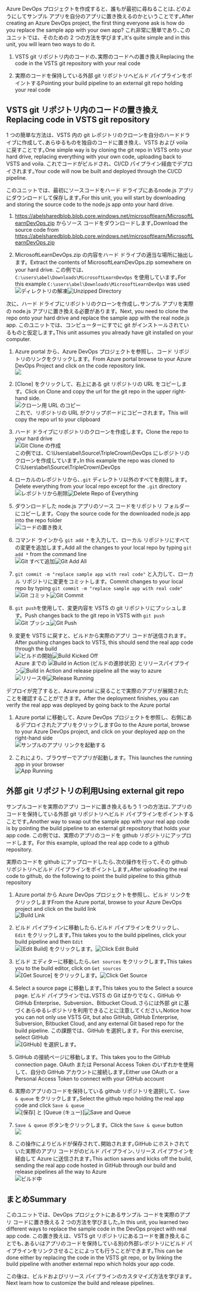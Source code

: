 <span data-ttu-id="dd73e-101">Azure DevOps プロジェクトを作成すると、誰もが最初に尋ねることは､どのようにしてサンプル アプリを自分のアプリに置き換えるのかということです｡</span><span class="sxs-lookup"><span data-stu-id="dd73e-101">After creating an Azure DevOps project, the first thing everyone ask is how do you replace the sample app with your own app?</span></span> <span data-ttu-id="dd73e-102">これ非常に簡単であり､このユニットでは、そのための 2 つの方法を学びます｡</span><span class="sxs-lookup"><span data-stu-id="dd73e-102">It's quite simple and in this unit, you will learn two ways to do it.</span></span>

1. <span data-ttu-id="dd73e-103">VSTS git リポジトリ内のコードの､実際のコードへの置き換え</span><span class="sxs-lookup"><span data-stu-id="dd73e-103">Replacing the code in the VSTS git repository with your real code</span></span>

2. <span data-ttu-id="dd73e-104">実際のコードを保持している外部 git リポジトリへビルド パイプラインをポイントする</span><span class="sxs-lookup"><span data-stu-id="dd73e-104">Pointing your build pipeline to an external git repo holding your real code</span></span>

## <a name="replacing-code-in-vsts-git-repository"></a><span data-ttu-id="dd73e-105">VSTS git リポジトリ内のコードの置き換え</span><span class="sxs-lookup"><span data-stu-id="dd73e-105">Replacing code in VSTS git repository</span></span>

<span data-ttu-id="dd73e-106">1 つの簡単な方法は、VSTS 内の git レポジトリのクローンを自分のハードドライブに作成して､あらゆるものを独自のコードに置き換え、VSTS および voila に戻すことです｡</span><span class="sxs-lookup"><span data-stu-id="dd73e-106">One simple way is by cloning the git repo in VSTS onto your hard drive, replacing everything with your own code, uploading back to VSTS and voila.</span></span> <span data-ttu-id="dd73e-107">これでコードがビルドされ、CI/CD パイプライン経由でデプロイされます｡</span><span class="sxs-lookup"><span data-stu-id="dd73e-107">Your code will now be built and deployed through the CI/CD pipeline.</span></span>

<span data-ttu-id="dd73e-108">このユニットでは、最初にソースコードをハード ドライブにあるnode.js アプリにダウンロードして保存します｡</span><span class="sxs-lookup"><span data-stu-id="dd73e-108">For this unit, you will start by downloading and storing the source code to the node.js app onto your hard drive.</span></span>

1. <span data-ttu-id="dd73e-109"><https://abelsharedblob.blob.core.windows.net/microsoftlearn/MicrosoftLearnDevOps.zip> からソース コードをダウンロードします｡</span><span class="sxs-lookup"><span data-stu-id="dd73e-109">Download the source code from <https://abelsharedblob.blob.core.windows.net/microsoftlearn/MicrosoftLearnDevOps.zip></span></span>

2. <span data-ttu-id="dd73e-110">MicrosoftLearnDevOps.zip の内容をハード ドライブの適当な場所に抽出します。</span><span class="sxs-lookup"><span data-stu-id="dd73e-110">Extract the contents of MicrosoftLearnDevOps.zip somewhere on your hard drive.</span></span> <span data-ttu-id="dd73e-111">この例では､`C:\users\abel\Downloads\MicrosoftLearnDevOps` を使用しています｡</span><span class="sxs-lookup"><span data-stu-id="dd73e-111">For this example `C:\users\abel\Downloads\MicrosoftLearnDevOps` was used</span></span>  
<span data-ttu-id="dd73e-112">![ディレクトリの解凍](/media-draft/2-unzippedfolder.png)</span><span class="sxs-lookup"><span data-stu-id="dd73e-112">![Unzipped Directory](/media-draft/2-unzippedfolder.png)</span></span>

<span data-ttu-id="dd73e-113">次に、ハード ドライブにリポジトリのクローンを作成し､サンプル アプリを実際の node.js アプリに置き換える必要があります。</span><span class="sxs-lookup"><span data-stu-id="dd73e-113">Next, you need to clone the repo onto your hard drive and replace the sample app with the real node.js app.</span></span> <span data-ttu-id="dd73e-114">このユニットでは、コンピューターにすでに git がインストールされているものと仮定します｡</span><span class="sxs-lookup"><span data-stu-id="dd73e-114">This unit assumes you already have git installed on your computer.</span></span>

1. <span data-ttu-id="dd73e-115">Azure portal から、Azure DevOps プロジェクトを参照し、コード リポジトリのリンクをクリックします。</span><span class="sxs-lookup"><span data-stu-id="dd73e-115">From Azure portal browse to your Azure DevOps Project and click on the code repository link.</span></span>  
![](/media-draft/2-browsetorepolink.png)

2. <span data-ttu-id="dd73e-116">[Clone] をクリックして、右上にある git リポジトリの URL をコピーします。</span><span class="sxs-lookup"><span data-stu-id="dd73e-116">Click on Clone and copy the url for the git repo in the upper right-hand side.</span></span>  
![クローン用 URL のコピー](/media-draft/2-copycloneurl.png)  
<span data-ttu-id="dd73e-118">これで、リポジトリの URL がクリップボードにコピーされます。</span><span class="sxs-lookup"><span data-stu-id="dd73e-118">This will copy the repo url to your clipboard</span></span>

3. <span data-ttu-id="dd73e-119">ハード ドライブにリポジトリのクローンを作成します。</span><span class="sxs-lookup"><span data-stu-id="dd73e-119">Clone the repo to your hard drive</span></span>  
![Git Clone の作成](/media-draft/2-gitclone.png)  
<span data-ttu-id="dd73e-121">この例では、C:\Users\abel\Source\TripleCrown\DevOps にレポジトリのクローンを作成しています｡</span><span class="sxs-lookup"><span data-stu-id="dd73e-121">In this example the repo was cloned to C:\Users\abel\Source\TripleCrown\DevOps</span></span>

4. <span data-ttu-id="dd73e-122">ローカルのレポジトリから､`.git` ディレクトリ以外のすべてを削除します｡</span><span class="sxs-lookup"><span data-stu-id="dd73e-122">Delete everything from your local repo except for the `.git` directory</span></span>  
<span data-ttu-id="dd73e-123">![レポジトリから削除](/media-draft/2-deleterepoofeverything.png)</span><span class="sxs-lookup"><span data-stu-id="dd73e-123">![Delete Repo of Everything](/media-draft/2-deleterepoofeverything.png)</span></span>

5. <span data-ttu-id="dd73e-124">ダウンロードした node.js アプリのソース コードをリポジトリ フォルダーにコピーします。</span><span class="sxs-lookup"><span data-stu-id="dd73e-124">Copy the source code for the downloaded node.js app into the repo folder</span></span>  
![コードの置き換え](/media-draft/2-replacedeverything.png)

6. <span data-ttu-id="dd73e-126">コマンド ラインから `git add *` を入力して、ローカル リポジトリにすべての変更を追加します｡</span><span class="sxs-lookup"><span data-stu-id="dd73e-126">Add all the changes to your local repo by typing `git add *` from the command line</span></span>  
<span data-ttu-id="dd73e-127">![Git すべて追加](/media-draft/2-gitaddall.png)</span><span class="sxs-lookup"><span data-stu-id="dd73e-127">![Git Add All](/media-draft/2-gitaddall.png)</span></span>

7. <span data-ttu-id="dd73e-128">`git commit -m "replace sample app with real code"` と入力して、ローカル リポジトリに変更をコミットします。</span><span class="sxs-lookup"><span data-stu-id="dd73e-128">Commit changes to your local repo by typing `git commit -m "replace sample app with real code"`</span></span>  
<span data-ttu-id="dd73e-129">![Git コミット](/media-draft/2-gitcommit.png)</span><span class="sxs-lookup"><span data-stu-id="dd73e-129">![Git Commit](/media-draft/2-gitcommit.png)</span></span>

8. <span data-ttu-id="dd73e-130">`git push`を使用して、変更内容を VSTS の git リポジトリにプッシュします。</span><span class="sxs-lookup"><span data-stu-id="dd73e-130">Push changes back to the git repo in VSTS with `git push`</span></span>  
<span data-ttu-id="dd73e-131">![Git プッシュ](/media-draft/2-gitpush.png)</span><span class="sxs-lookup"><span data-stu-id="dd73e-131">![Git Push](/media-draft/2-gitpush.png)</span></span>

9. <span data-ttu-id="dd73e-132">変更を VSTS に戻すと、ビルドから実際のアプリ コードが送信されます｡</span><span class="sxs-lookup"><span data-stu-id="dd73e-132">After pushing changes back to VSTS, this should send the real app code through the build</span></span>  
<span data-ttu-id="dd73e-133">![ビルドの開始](/media-draft/2-buildkickedoff.png)</span><span class="sxs-lookup"><span data-stu-id="dd73e-133">![Build Kicked Off](/media-draft/2-buildkickedoff.png)</span></span>  
<span data-ttu-id="dd73e-134">Azure までの ![Build in Action (ビルドの進捗状況)](/media-draft/2-buildinaction.png) とリリースパイプライン</span><span class="sxs-lookup"><span data-stu-id="dd73e-134">![Build in Action](/media-draft/2-buildinaction.png) and release pipeline all the way to azure</span></span>  
 <span data-ttu-id="dd73e-135">![リリース中](/media-draft/2-releaserunning.png)</span><span class="sxs-lookup"><span data-stu-id="dd73e-135">![Release Running](/media-draft/2-releaserunning.png)</span></span>

 <span data-ttu-id="dd73e-136">デプロイが完了すると、Azure portal に戻ることで実際のアプリが展開されたことを確認することができます。</span><span class="sxs-lookup"><span data-stu-id="dd73e-136">After the deployment finishes, you can verify the real app was deployed by going back to the Azure portal</span></span>

 1. <span data-ttu-id="dd73e-137">Azure portal に移動して､ Azure DevOps プロジェクトを参照し、右側にあるデプロイされたアプリをクリックします</span><span class="sxs-lookup"><span data-stu-id="dd73e-137">Go to the Azure portal, browse to your Azure DevOps project, and click on your deployed app on the right-hand side</span></span>  
 ![サンプルのアプリ リンクを起動する](/media-draft/2-launchapp.png)

 2. <span data-ttu-id="dd73e-139">これにより、ブラウザーでアプリが起動します。</span><span class="sxs-lookup"><span data-stu-id="dd73e-139">This launches the running app in your browser</span></span>  
 ![App Running](/media-draft/2-apprunning.png)

## <a name="using-external-git-repo"></a><span data-ttu-id="dd73e-141">外部 git リポジトリの利用</span><span class="sxs-lookup"><span data-stu-id="dd73e-141">Using external git repo</span></span>

<span data-ttu-id="dd73e-142">サンプルコードを実際のアプリ コードに置き換えるもう 1 つの方法は､アプリのコードを保持している外部 git リポジトリへビルド パイプラインをポイントすることです｡</span><span class="sxs-lookup"><span data-stu-id="dd73e-142">Another way to swap out the sample app with your real app code is by pointing the build pipeline to an external git repository that holds your app code.</span></span> <span data-ttu-id="dd73e-143">この例では、実際のアプリのコードを github リポジトリにアップロードします。</span><span class="sxs-lookup"><span data-stu-id="dd73e-143">For this example, upload the real app code to a github repository.</span></span>

<span data-ttu-id="dd73e-144">実際のコードを github にアップロードしたら､次の操作を行って､その github リポジトリへビルド パイプラインをポイントします｡</span><span class="sxs-lookup"><span data-stu-id="dd73e-144">After uploading the real code to github, do the following to point the build pipeline to this github repository</span></span>

1. <span data-ttu-id="dd73e-145">Azure portal から Azure DevOps プロジェクトを参照し、ビルド リンクをクリックします</span><span class="sxs-lookup"><span data-stu-id="dd73e-145">From the Azure portal, browse to your Azure DevOps project and click on the build link</span></span>  
![Build Link](/media-draft/2-buildlink.png)

2. <span data-ttu-id="dd73e-147">ビルド パイプラインに移動したら､ビルド パイプラインをクリックし、 `Edit` をクリックします｡</span><span class="sxs-lookup"><span data-stu-id="dd73e-147">This takes you to the build pipelines, click your build pipeline and then `Edit`</span></span>  
<span data-ttu-id="dd73e-148">![[Edit Build] をクリックします。](/media-draft/2-clickeditbuildlink.png)</span><span class="sxs-lookup"><span data-stu-id="dd73e-148">![Click Edit Build](/media-draft/2-clickeditbuildlink.png)</span></span>

3. <span data-ttu-id="dd73e-149">ビルド エディターに移動したら､`Get sources` をクリックします｡</span><span class="sxs-lookup"><span data-stu-id="dd73e-149">This takes you to the build editor, click on `Get sources`</span></span>  
<span data-ttu-id="dd73e-150">![[Get Source] をクリックします。](/media-draft/2-clickgetsource.png)</span><span class="sxs-lookup"><span data-stu-id="dd73e-150">![Click Get Source](/media-draft/2-clickgetsource.png)</span></span>

4. <span data-ttu-id="dd73e-151">Select a source page に移動します｡</span><span class="sxs-lookup"><span data-stu-id="dd73e-151">This takes you to the Select a source page.</span></span> <span data-ttu-id="dd73e-152">ビルド パイプラインでは､VSTS の Git ばかりでなく､ GitHub や GitHub Enterprise、Subversion、Bitbucket Cloud､さらには外部 git に基づくあらゆるレポジトリを利用できることに注意してください｡</span><span class="sxs-lookup"><span data-stu-id="dd73e-152">Notice how you can not only use VSTS Git, but also GitHub, GitHub Enterprise, Subversion, Bitbucket Cloud, and any external Git based repo for the build pipeline.</span></span> <span data-ttu-id="dd73e-153">この課題では、GitHub を選択します。</span><span class="sxs-lookup"><span data-stu-id="dd73e-153">For this exercise, select GitHub</span></span>  
![[GitHub] を選択します。](/media-draft/2-selectgithub.png)

5. <span data-ttu-id="dd73e-155">GitHub の接続ページに移動します。</span><span class="sxs-lookup"><span data-stu-id="dd73e-155">This takes you to the GitHub connection page.</span></span> <span data-ttu-id="dd73e-156">OAuth または Personal Access Token のいずれかを使用して、自分の GitHub アカウントに接続します｡</span><span class="sxs-lookup"><span data-stu-id="dd73e-156">Either use OAuth or a Personal Access Token to connect with your GitHub account</span></span>

6. <span data-ttu-id="dd73e-157">実際のアプリのコードを保持している github リポジトリを選択して、`Save & queue` をクリックします｡</span><span class="sxs-lookup"><span data-stu-id="dd73e-157">Select the github repo holding the real app code and click `Save & queue`</span></span>  
<span data-ttu-id="dd73e-158">![[保存] と [Queue (キュー)]](/media-draft/2-saveandqueue.png)</span><span class="sxs-lookup"><span data-stu-id="dd73e-158">![Save and Queue](/media-draft/2-saveandqueue.png)</span></span>

7. <span data-ttu-id="dd73e-159">`Save & queue` ボタンをクリックします。</span><span class="sxs-lookup"><span data-stu-id="dd73e-159">Click the `Save & queue` button</span></span>  
![](/media-draft/2-saveandqueuedialog.png)

8. <span data-ttu-id="dd73e-160">この操作によりビルドが保存されて､開始されます｡GitHub にホストされていた実際のアプリ コードがのビルド パイプライン､リリース パイプラインを経由して Azure に送信されます｡</span><span class="sxs-lookup"><span data-stu-id="dd73e-160">This action saves and kicks off the build, sending the real app code hosted in GitHub through our build and release pipelines all the way to Azure</span></span>  
![ビルド中](/media-draft/2-buildrunning.png)

## <a name="summary"></a><span data-ttu-id="dd73e-162">まとめ</span><span class="sxs-lookup"><span data-stu-id="dd73e-162">Summary</span></span>

<span data-ttu-id="dd73e-163">このユニットでは、DevOps プロジェクトにあるサンプル コードを実際のアプリ コードに置き換える 2 つの方法を学びました｡</span><span class="sxs-lookup"><span data-stu-id="dd73e-163">In this unit, you learned two different ways to replace the sample code in the DevOps project with real app code.</span></span> <span data-ttu-id="dd73e-164">この置き換えは、VSTS git リポジトリにあるコードを置き換えることでも､あるいはアプリのコードを保持している別の外部レポジトリにビルド パイプラインをリンクさせることによっても行うことができます｡</span><span class="sxs-lookup"><span data-stu-id="dd73e-164">This can be done either by replacing the code in the VSTS git repo, or by linking the build pipeline with another external repo which holds your app code.</span></span>

<span data-ttu-id="dd73e-165">この後は、ビルドおよびリリース パイプラインのカスタマイズ方法を学びます｡</span><span class="sxs-lookup"><span data-stu-id="dd73e-165">Next learn how to customize the build and release pipelines.</span></span>